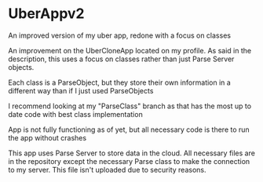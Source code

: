 # UberAppv2
An improved version of my uber app, redone with a focus on classes

An improvement on the UberCloneApp located on my profile. As said in the description, this uses a focus on classes rather than just
Parse Server objects. 

Each class is a ParseObject, but they store their own information in a different way than if I just used ParseObjects

I recommend looking at my "ParseClass" branch as that has the most up to date code with best class implementation

App is not fully functioning as of yet, but all necessary code is there to run the app without crashes

This app uses Parse Server to store data in the cloud. All necessary files are in the repository 
except the necessary Parse class to make the connection to my server. This file isn't uploaded due to security reasons.
